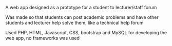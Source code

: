 A web app designed as a prototype for a student to lecturer/staff forum

Was made so that students can post academic problems and have other students and lecturer help solve them, like a technical help forum

Used PHP, HTML, Javascript, CSS, bootstrap and MySQL for developing the web app, no frameworks was used
